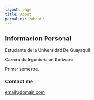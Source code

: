 ```yaml
---
layout: page
title: About
permalink: /about/
---
```

## Informacion Personal

Estudiante de la Universidad De Guayaquil

Carrera de Ingenieria en Software

Primer semestre.

### Contact me

[email@domain.com](dipak.patelc@ug.edu.ec)
